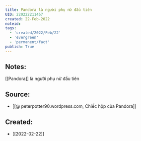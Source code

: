 ```yaml
---
title: Pandora là người phụ nữ đầu tiên
UID: 220222211457
created: 22-Feb-2022
noteid:
tags:
  - 'created/2022/Feb/22'
  - 'evergreen'
  - 'permanent/fact'
publish: True
---
```

## Notes:
[[Pandora]] là người phụ nữ đầu tiên

## Source:
- [[@ peterpotter90.wordpress.com, Chiếc hộp của Pandora]]





## Created:
- [[2022-02-22]]
